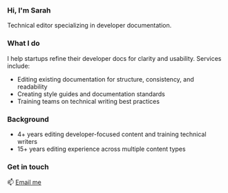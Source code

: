 ### Hi, I'm Sarah

Technical editor specializing in developer documentation.

### What I do 

I help startups refine their developer docs for clarity and usability. Services include:

- Editing existing documentation for structure, consistency, and readability
- Creating style guides and documentation standards
- Training teams on technical writing best practices

### Background 

- 4+ years editing developer-focused content and training technical writers
- 15+ years editing experience across multiple content types

### Get in touch

📫 [Email me](mailto:sarah@worktheclock.co.za)
